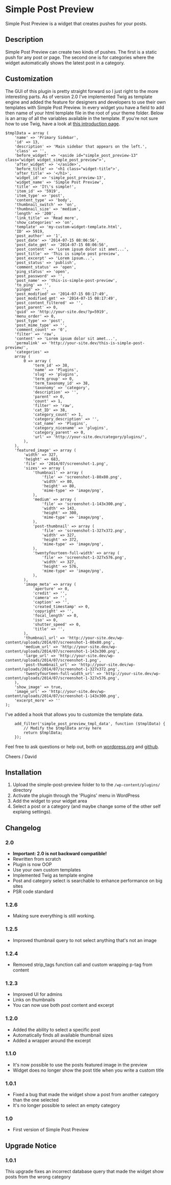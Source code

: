 # Simple Post Preview

Simple Post Preview is a widget that creates pushes for your posts.

## Description

Simple Post Preview can create two kinds of pushes. The first is a static push for any post or page. The second one is for categories where the widget automatically shows the latest post in a category.

## Customization

The GUI of this plugin is pretty straight forward so I just right to the more interesting parts. As of version 2.0 I've implemented Twig as template engine and added the feature for designers and developers to use their own templates with Simple Post Preview. In every widget you have a field to add then name of your html template file in the root of your theme folder. Below is an array of all the variables available in the template. If you're not sure how to use Twig, have a look at [this introduction page](http://twig.sensiolabs.org/doc/templates.html).

```
$tmplData = array (
    'name' => 'Primary Sidebar',
    'id' => 13,
    'description' => 'Main sidebar that appears on the left.',
    'class' => '',
    'before_widget' => '<aside id="simple_post_preview-13" class="widget widget_simple_post_preview">',
    'after_widget' => '</aside>',
    'before_title' => '<h1 class="widget-title">',
    'after_title' => '</h1>',
    'widget_id' => 'simple_post_preview-13',
    'widget_name' => 'Simple Post Preview',
    'title' => 'It\'s simple!',
    'item_id' => '5919',
    'item_type' => 'post',
    'content_type' => 'body',
    'thumbnail_switch' => 'on',
    'thumbnail_size' => 'medium',
    'length' => '200',
    'link_title' => 'Read more',
    'show_categories' => 'on',
    'template' => 'my-custom-widget-template.html',
    'ID' => 5919,
    'post_author' => '1',
    'post_date' => '2014-07-15 08:06:56',
    'post_date_gmt' => '2014-07-15 08:06:56',
    'post_content' => 'Lorem ipsum dolor sit amet...',
    'post_title' => 'This is simple post preview',
    'post_excerpt' => 'Lorem ipsum...',
    'post_status' => 'publish',
    'comment_status' => 'open',
    'ping_status' => 'open',
    'post_password' => '',
    'post_name' => 'this-is-simple-post-preview',
    'to_ping' => '',
    'pinged' => '',
    'post_modified' => '2014-07-15 08:17:49',
    'post_modified_gmt' => '2014-07-15 08:17:49',
    'post_content_filtered' => '',
    'post_parent' => 0,
    'guid' => 'http://your-site.dev/?p=5919',
    'menu_order' => 0,
    'post_type' => 'post',
    'post_mime_type' => '',
    'comment_count' => '0',
    'filter' => 'raw',
    'content' => 'Lorem ipsum dolor sit amet...',
    'permalink' => 'http://your-site.dev/this-is-simple-post-preview/',
    'categories' =>
    array (
        0 => array (
            'term_id' => 38,
            'name' => 'Plugins',
            'slug' => 'plugins',
            'term_group' => 0,
            'term_taxonomy_id' => 38,
            'taxonomy' => 'category',
            'description' => '',
            'parent' => 0,
            'count' => 1,
            'filter' => 'raw',
            'cat_ID' => 38,
            'category_count' => 1,
            'category_description' => '',
            'cat_name' => 'Plugins',
            'category_nicename' => 'plugins',
            'category_parent' => 0,
            'url' => 'http://your-site.dev/category/plugins/',
        ),
    ),
    'featured_image' => array (
        'width' => 327,
        'height' => 683,
        'file' => '2014/07/screenshot-1.png',
        'sizes' => array (
            'thumbnail' => array (
                'file' => 'screenshot-1-80x80.png',
                'width' => 80,
                'height' => 80,
                'mime-type' => 'image/png',
            ),
            'medium' => array (
                'file' => 'screenshot-1-143x300.png',
                'width' => 143,
                'height' => 300,
                'mime-type' => 'image/png',
            ),
            'post-thumbnail' => array (
                'file' => 'screenshot-1-327x372.png',
                'width' => 327,
                'height' => 372,
                'mime-type' => 'image/png',
            ),
            'twentyfourteen-full-width' => array (
                'file' => 'screenshot-1-327x576.png',
                'width' => 327,
                'height' => 576,
                'mime-type' => 'image/png',
            ),
        ),
        'image_meta' => array (
            'aperture' => 0,
            'credit' => '',
            'camera' => '',
            'caption' => '',
            'created_timestamp' => 0,
            'copyright' => '',
            'focal_length' => 0,
            'iso' => 0,
            'shutter_speed' => 0,
            'title' => '',
        ),
        'thumbnail_url' => 'http://your-site.dev/wp-content/uploads/2014/07/screenshot-1-80x80.png',
        'medium_url' => 'http://your-site.dev/wp-content/uploads/2014/07/screenshot-1-143x300.png',
        'large_url' => 'http://your-site.dev/wp-content/uploads/2014/07/screenshot-1.png',
        'post-thumbnail_url' => 'http://your-site.dev/wp-content/uploads/2014/07/screenshot-1-327x372.png',
        'twentyfourteen-full-width_url' => 'http://your-site.dev/wp-content/uploads/2014/07/screenshot-1-327x576.png',
    ),
    'show_image' => true,
    'image_url' => 'http://your-site.dev/wp-content/uploads/2014/07/screenshot-1-143x300.png',
    'excerpt_more' => ''
);
```
I've added a hook that allows you to customize the template data.
```
    add_filter('simple_post_preview_tmpl_data', function ($tmplData) {
        // Modify the $tmplData array here
        return $tmplData;
    });
```

Feel free to ask questions or help out, both on [wordpress.org](https://wordpress.org/plugins/simple-post-preview/) and [github](https://github.com/davidajnered/simple-post-preview).

Cheers / David

## Installation

1. Upload the simple-post-preview folder to to the `/wp-content/plugins/` directory
2. Activate the plugin through the 'Plugins' menu in WordPress
3. Add the widget to your widget area
4. Select a post or a category (and maybe change some of the other self explaing settings).

## Changelog

### 2.0
* **Important: 2.0 is not backward compatible!**
* Rewritten from scratch
* Plugin is now OOP
* Use your own custom templates
* Implemented Twig as template engine
* Post and category select is searchable to enhance performance on big sites
* PSR code standard

### 1.2.6
* Making sure everything is still working.

### 1.2.5
* Improved thumbnail query to not select anything that's not an image

### 1.2.4
* Removed strip_tags function call and custom wrapping p-tag from content

### 1.2.3
* Improved UI for admins
* Links on thumbnails
* You can now use both post content and excerpt

### 1.2.0
* Added the ability to select a specific post
* Automatically finds all available thumbnail sizes
* Added a wrapper around the excerpt

### 1.1.0
* It's now possible to use the posts featured image in the preview
* Widget does no longer show the post title when you write a custom title

### 1.0.1
* Fixed a bug that made the widget show a post from another category than the one selected
* It's no longer possible to select an empty category

### 1.0
* First version of Simple Post Preview

## Upgrade Notice

### 1.0.1
This upgrade fixes an incorrect database query that made the widget show posts from the wrong category